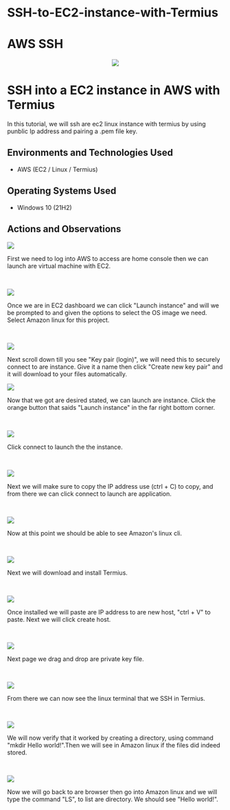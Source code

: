 # SSH-to-EC2-instance-with-Termius
# AWS SSH
<p align="center">
<img src="https://imgur.com/a/Y6ZS5Q5"/>
</p>

<h1>SSH into a EC2 instance in AWS with Termius</h1>
In this tutorial, we will ssh are ec2 linux instance with termius by using punblic Ip address and pairing a .pem file key. <br />




<h2>Environments and Technologies Used</h2>

- AWS (EC2 / Linux / Termius)


<h2>Operating Systems Used </h2>

- Windows 10 (21H2)


<h2>Actions and Observations</h2>

<p>
<img src="https://imgur.com/lK6a3Qj"/>
</p>
<p>
First we need to log into AWS to access are home console then we can launch are virtual machine with EC2.
</p>
<br />

<p>
<img src="https://imgur.com/a/MZPsMwu"/>
</p>
<p>
Once we are in EC2 dashboard we can click "Launch instance" and will we be prompted to and given the options to select the OS image we need. Select Amazon linux for this project.
</p>
<br />

<p>
<img src="https://imgur.com/a/C675SRJ"/>
</p>
<p>
Next scroll down till you see "Key pair (login)", we will need this to securely connect to are instance. Give it a name then click "Create new key pair" and it will download to your files automatically. 
<br />

<p>
<img src="https://imgur.com/a/wx0XulS"/>
</p>
<p>
Now that we got are desired stated, we can launch are instance. Click the orange button that saids "Launch instance" in the far right bottom corner.
</p>
<br />

<p>
<img src="https://imgur.com/HNJEptQ"/>
</p>
<p>
Click connect to launch the the instance.
</p>
<br />

<p>
<img src="https://imgur.com/a/7r3zPfi"/>
</p>
<p>
Next we will make sure to copy the IP address use (ctrl + C) to copy, and from there we can click connect to launch are application.
</p>
<br />

<p>
<img src="https://imgur.com/a/nDpozFP"/>
</p>
<p>
Now at this point we should be able to see Amazon's linux cli.
</p>
<br />

<p>
<img src="https://imgur.com/a/WaSvAK6"/>
</p>
<p>
Next we will download and install Termius.
</p>
<br />

<p>
<img src="https://imgur.com/a/d0su1x6"/>
</p>
<p>
Once installed we will paste are IP address to are new host, "ctrl + V" to paste. Next we will click create host. 
</p>
<br />

<p>
<img src="https://imgur.com/a/yXMpINr"/>
</p>
<p>
Next page we drag and drop are private key file.
</p>
<br />

<p>
<img src="https://imgur.com/a/LsPlf7o"/>
</p>
<p>
From there we can now see the linux terminal that we SSH in Termius.
</p>
<br />

<p>
<img src="https://imgur.com/a/lumZUyY"/>
</p>
<p>
We will now verify that it worked by creating a directory, using command "mkdir Hello world!".Then we will see in Amazon linux if the files did indeed stored. 
</p>
<br />

<p>
<img src="https://imgur.com/a/UUDOqko"/>
</p>
<p>
Now we will go back to are browser then go into Amazon linux and we will  type the command "LS", to list are directory. We should see "Hello world!". 
</p>
<br />
